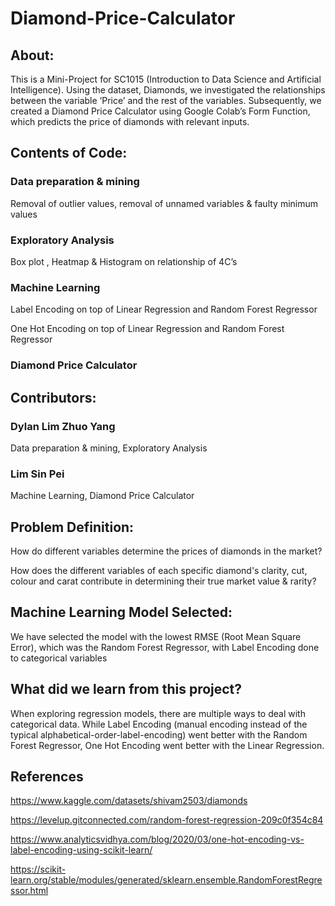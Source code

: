 # Diamond-Price-Calculator
## About:
This is a Mini-Project for SC1015 (Introduction to Data Science and Artificial Intelligence). Using the dataset, Diamonds, we investigated the relationships between the variable ‘Price’ and the rest of the variables. Subsequently, we created a Diamond Price Calculator using Google Colab’s Form Function, which predicts the price of diamonds with relevant inputs.
## Contents of Code:
### Data preparation & mining
Removal of outlier values, removal of unnamed variables & faulty minimum values
### Exploratory Analysis 
Box plot , Heatmap & Histogram on relationship of 4C’s 
### Machine Learning 
Label Encoding on top of Linear Regression and Random Forest Regressor

One Hot Encoding on top of Linear Regression and Random Forest Regressor
### Diamond Price Calculator 
## Contributors:
### Dylan Lim Zhuo Yang
Data preparation & mining, Exploratory Analysis 
### Lim Sin Pei
Machine Learning, Diamond Price Calculator 
## Problem Definition:
How do different variables determine the prices of diamonds in the market?

How does the different variables of each specific diamond's clarity, cut, colour and carat contribute in determining their true market value & rarity?
## Machine Learning Model Selected:
We have selected the model with the lowest RMSE (Root Mean Square Error), which was the Random Forest Regressor, with Label Encoding done to categorical variables
## What did we learn from this project?
When exploring regression models, there are multiple ways to deal with categorical data. While Label Encoding (manual encoding instead of the typical alphabetical-order-label-encoding) went better with the Random Forest Regressor, One Hot Encoding went better with the Linear Regression.
## References
https://www.kaggle.com/datasets/shivam2503/diamonds

https://levelup.gitconnected.com/random-forest-regression-209c0f354c84 

https://www.analyticsvidhya.com/blog/2020/03/one-hot-encoding-vs-label-encoding-using-scikit-learn/

https://scikit-learn.org/stable/modules/generated/sklearn.ensemble.RandomForestRegressor.html 
